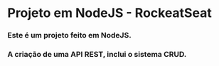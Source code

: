 # Projeto em NodeJS - RockeatSeat

### Este é um projeto feito em NodeJS.

### A criação de uma API REST, inclui o sistema CRUD.